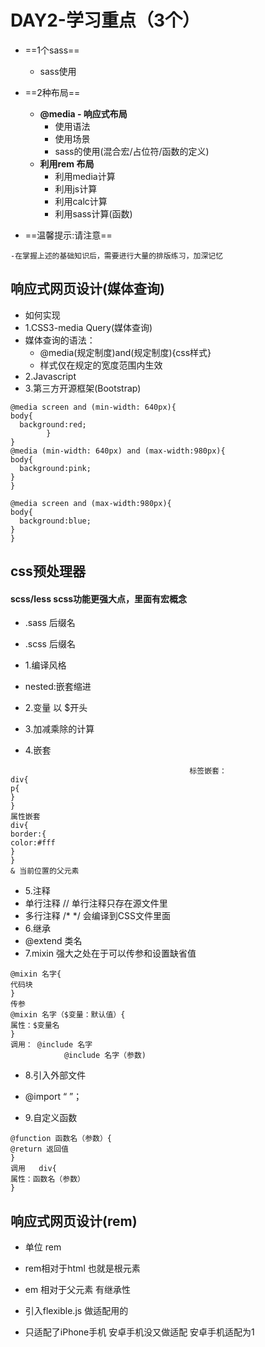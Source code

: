 # DAY2-学习重点（3个）
- ==1个sass==
    - sass使用
- ==2种布局==
   - **@media - 响应式布局**
        - 使用语法
        - 使用场景
        - sass的使用(混合宏/占位符/函数的定义)
   - **利用rem 布局**
        - 利用media计算
        - 利用js计算
        - 利用calc计算
        - 利用sass计算(函数)

- ==温馨提示:请注意==
```
-在掌握上述的基础知识后，需要进行大量的排版练习，加深记忆
```

## 响应式网页设计(媒体查询)
- 如何实现
- 1.CSS3-media Query(媒体查询)
- 媒体查询的语法：
    - @media(规定制度)and(规定制度){css样式}
    - 样式仅在规定的宽度范围内生效
- 2.Javascript
- 3.第三方开源框架(Bootstrap)
```
@media screen and (min-width: 640px){
body{
  background:red;
        }
}
@media (min-width: 640px) and (max-width:980px){
body{
  background:pink;
}
}

@media screen and (max-width:980px){
body{
  background:blue;
}
}
```


## css预处理器
#### scss/less  scss功能更强大点，里面有宏概念
- .sass 后缀名
- .scss 后缀名
- 1.编译风格
- nested:嵌套缩进

- 2.变量  以 $开头
- 3.加减乘除的计算
- 4.嵌套
```
                                        标签嵌套：
div{
p{
}
}
属性嵌套
div{
border:{
color:#fff
}
}
& 当前位置的父元素
```
- 5.注释
 - 单行注释 // 单行注释只存在源文件里
 - 多行注释 /* */   会编译到CSS文件里面
- 6.继承
 - @extend 类名
- 7.mixin    强大之处在于可以传参和设置缺省值
```
@mixin 名字{
代码块
}
传参 
@mixin 名字（$变量：默认值）{                             
属性：$变量名
}
调用： @include 名字
            @include 名字（参数)
```
- 8.引入外部文件
 - @import “ ”；

- 9.自定义函数
```
@function 函数名（参数）{
@return 返回值
}
调用   div{
属性：函数名（参数）
}
```
## 响应式网页设计(rem)
- 单位 rem
- rem相对于html 也就是根元素
- em 相对于父元素 有继承性

- 引入flexible.js	做适配用的
- 只适配了iPhone手机 安卓手机没又做适配 安卓手机适配为1